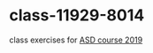 # class-11929-8014

class exercises for [ASD course 2019](https://www.unibo.it/en/teaching/course-unit-catalogue/course-unit/2019/320656)